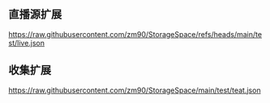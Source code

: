 
## 直播源扩展
https://raw.githubusercontent.com/zm90/StorageSpace/refs/heads/main/test/live.json
## 收集扩展
https://raw.githubusercontent.com/zm90/StorageSpace/main/test/teat.json

